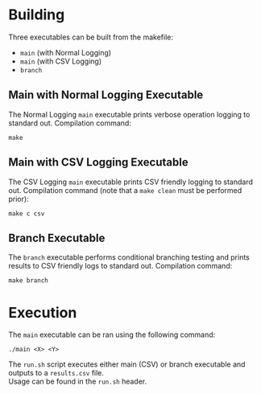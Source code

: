 # Building
Three executables can be built from the makefile:
- `main` (with Normal Logging)
- `main` (with CSV Logging)
- `branch`

## Main with Normal Logging Executable
The Normal Logging `main` executable prints verbose operation logging to standard out.
Compilation command:
```
make
```

## Main with CSV Logging Executable
The CSV Logging `main` executable prints CSV friendly logging to standard out.
Compilation command (note that a `make clean` must be performed prior):
```
make c csv
```

## Branch Executable
The `branch` executable performs conditional branching testing and prints results to CSV friendly logs to standard out.
Compilation command:
```
make branch
```


# Execution
The `main` executable can be ran using the following command:
```
./main <X> <Y>
```

The `run.sh` script executes either main (CSV) or branch executable and outputs to a `results.csv` file.  
Usage can be found in the `run.sh` header.